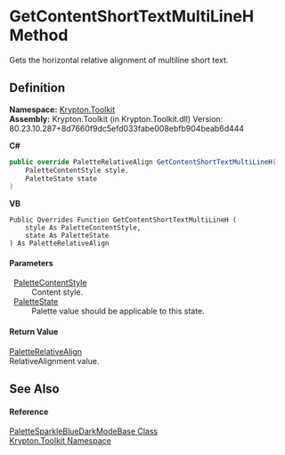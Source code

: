 # GetContentShortTextMultiLineH Method


Gets the horizontal relative alignment of multiline short text.



## Definition
**Namespace:** <a href="79d2eac2-21f4-54ff-7552-b20c33c30600.md">Krypton.Toolkit</a>  
**Assembly:** Krypton.Toolkit (in Krypton.Toolkit.dll) Version: 80.23.10.287+8d7660f9dc5efd033fabe008ebfb904beab6d444

**C#**
``` C#
public override PaletteRelativeAlign GetContentShortTextMultiLineH(
	PaletteContentStyle style,
	PaletteState state
)
```
**VB**
``` VB
Public Overrides Function GetContentShortTextMultiLineH ( 
	style As PaletteContentStyle,
	state As PaletteState
) As PaletteRelativeAlign
```



#### Parameters
<dl><dt>  <a href="e51bbd11-7fb5-8388-9a31-63383b173303.md">PaletteContentStyle</a></dt><dd>Content style.</dd><dt>  <a href="93e626cd-00cf-240e-06c6-ab4d47e982ba.md">PaletteState</a></dt><dd>Palette value should be applicable to this state.</dd></dl>

#### Return Value
<a href="6b948519-dac0-d559-fd67-0c859be1aa1d.md">PaletteRelativeAlign</a>  
RelativeAlignment value.

## See Also


#### Reference
<a href="e808e406-496a-fa04-c911-d7570f2b5c25.md">PaletteSparkleBlueDarkModeBase Class</a>  
<a href="79d2eac2-21f4-54ff-7552-b20c33c30600.md">Krypton.Toolkit Namespace</a>  
